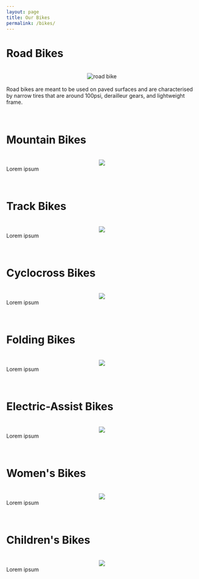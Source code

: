 ```yaml
---
layout: page
title: Our Bikes
permalink: /bikes/
---
```


<h1>Road Bikes</h1> <br>
<center><img src="/cyclefitness/assets/road.jpg" alt="road bike"></center><br>
Road bikes are meant to be used on paved surfaces and are characterised by narrow tires that are around 100psi, derailleur gears, and lightweight frame. <br><br><br>

<h1>Mountain Bikes</h1> <br>
<center><img src="/cyclefitness/assets/mountain2.jpg"></center>
Lorem ipsum <br><br><br>

<h1>Track Bikes</h1> <br>
<center><img src="/cyclefitness/assets/track2.jpg"></center>
Lorem ipsum <br><br><br>

<h1>Cyclocross Bikes</h1> <br>
<center><img src="/cyclefitness/assets/cyclocross2.jpg"></center>
Lorem ipsum <br><br><br>

<h1>Folding Bikes</h1> <br>
<center><img src="/cyclefitness/assets/folding2.jpg"></center>
Lorem ipsum <br><br><br>

<h1>Electric-Assist Bikes</h1> <br>
<center><img src="/cyclefitness/assets/electric.jpg"></center>
Lorem ipsum <br><br><br>

<h1>Women's Bikes</h1> <br>
<center><img src="/cyclefitness/assets/womens2.jpg"></center>
Lorem ipsum <br><br><br>

<h1>Children's Bikes</h1> <br>
<center><img src="/cyclefitness/assets/childrens3.jpg"></center>
Lorem ipsum <br><br><br>
